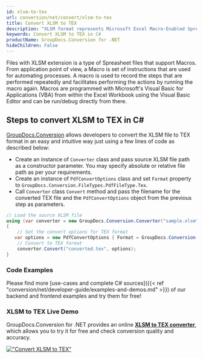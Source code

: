 ```yaml
---
id: xlsm-to-tex
url: conversion/net/convert/xlsm-to-tex
title: Convert XLSM to TEX
description: "XLSM format represents Microsoft Excel Macro-Enabled Spreadsheet with .xlsm extension. Learn how to convert XLSM to TEX file programmatically in C# language using GroupDocs.Conversion for .NET library."
keywords: Convert XLSM to TEX in C#
productName: GroupDocs.Conversion for .NET
hideChildren: False
---
```


Files with XLSM extension is a type of Spreasheet files that support Macros. From application point of view, a Macro is set of instructions that are used for automating processes. A macro is used to record the steps that are performed repeatedly and facilitates performing the actions by running the macro again. Macros are programmed with Microsoft's Visual Basic for Applications (VBA) from within the Excel Workbook using the Visual Basic Editor and can be run/debug directly from there.

## Steps to convert XLSM to TEX in C#

[GroupDocs.Conversion](https://products.groupdocs.com/conversion/net) allows developers to convert the XLSM file to TEX format in an easy and intuitive way just using a few lines of code as described below:

* Create an instance of `Converter` class and pass source XLSM file path as a constructor parameter. You may specify absolute or relative file path as per your requirements. 
* Create an instance of `PdfConvertOptions` class and set `Format` property to `GroupDocs.Conversion.FileTypes.PdfFileType.Tex`.
* Call `Converter` class `Convert` method and pass the filename for the converted TEX file and the `PdfConvertOptions` object from the previous step as parameters.

```csharp
// Load the source XLSM file
using (var converter = new GroupDocs.Conversion.Converter("sample.xlsm"))
{
    // Set the convert options for TEX format
   var options = new PdfConvertOptions { Format = GroupDocs.Conversion.FileTypes.PdfFileType.Tex };
    // Convert to TEX format
    converter.Convert("converted.tex", options);
}
```

### Code Examples

Please find more [use-cases and complete C# sources]({{< ref "conversion/net/developer-guide/examples-and-demos.md" >}}) of our backend and frontend examples and try them for free!

### XLSM to TEX Live Demo

GroupDocs.Conversion for .NET provides an online [**XLSM to TEX converter**](https://products.groupdocs.app/conversion/xlsm-to-tex), which allows you to try it for free and check conversion quality and accuracy.

[!["Convert XLSM to TEX"](conversion/net/images/convert-to-tex/convert-xlsm-to-tex.png)](https://products.groupdocs.app/conversion/xlsm-to-tex)